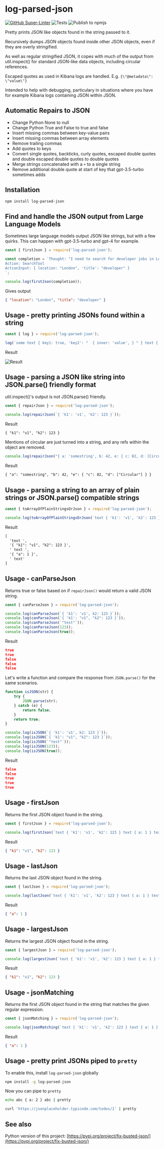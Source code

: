 # log-parsed-json

[![GitHub Super-Linter](https://github.com/Qarj/log-parsed-json/workflows/Lint%20Code%20Base/badge.svg)](https://github.com/marketplace/actions/super-linter)
![Tests](https://github.com/Qarj/log-parsed-json/workflows/Tests/badge.svg)
![Publish to npmjs](https://github.com/Qarj/log-parsed-json/workflows/Publish%20to%20npmjs/badge.svg)

Pretty prints JSON like objects found in the string passed to it.

Recursively dumps JSON objects found inside other JSON objects, even if they are overly stringified.

As well as regular stringified JSON, it copes with much of the output from util.inspect() for standard JSON-like data objects, including circular references.

Escaped quotes as used in Kibana logs are handled. E.g. `{\"@metadata\": \"value\"}`

Intended to help with debugging, particulary in situations where you have for example Kibana logs containing JSON within JSON.

## Automatic Repairs to JSON

-   Change Python None to null
-   Change Python True and False to true and false
-   Insert missing commas between key-value pairs
-   Insert missing commas between array elements
-   Remove trailing commas
-   Add quotes to keys
-   Convert single quotes, backticks, curly quotes, escaped double quotes and double escaped double quotes to double quotes
-   Merge strings concatenated with a `+` to a single string
-   Remove additional double quote at start of key that gpt-3.5-turbo sometimes adds

## Installation

```bash
npm install log-parsed-json
```

## Find and handle the JSON output from Large Language Models

Sometimes large language models output JSON like strings, but with a few quirks.
This can happen with gpt-3.5-turbo and gpt-4 for example.

```javascript
const { firstJson } = require('log-parsed-json');

const completion = `Thought: "I need to search for developer jobs in London"
Action: SearchTool
ActionInput: { location: "London", 'title': "developer" }
`;

console.log(firstJson(completion));
```

Gives output

```json
{ "location": "London", "title": "developer" }
```

## Usage - pretty printing JSONs found within a string

```javascript
const { log } = require('log-parsed-json');

log(`some text { key1: true, 'key2': "  { inner: 'value', } " } text { a: 1 } text`);
```

Result

![Result](./jsonInJson.png)

## Usage - parsing a JSON like string into JSON.parse() friendly format

util.inspect()'s output is not JSON.parse() friendly.

```javascript
const { repairJson } = require('log-parsed-json');

console.log(repairJson(`{ 'k1': 'v1', 'k2': 123 }`));
```

Result

```txt
{ "k1": "v1", "k2": 123 }
```

Mentions of circular are just turned into a string, and any refs within the object are removed.

```javascript
console.log(repairJson("{ a: 'somestring', b: 42, e: { c: 82, d: [Circular *1] } }"));
```

Result

```txt
{ "a": "somestring", "b": 42, "e": { "c": 82, "d": ["Circular"] } }
```

## Usage - parsing a string to an array of plain strings or JSON.parse() compatible strings

```javascript
const { toArrayOfPlainStringsOrJson } = require('log-parsed-json');

console.log(toArrayOfPlainStringsOrJson(`text { 'k1': 'v1', 'k2': 123 } text { a: 1 } text`));
```

Result

```txt
[
  'text ',
  '{ "k1": "v1", "k2": 123 }',
  ' text ',
  '{ "a": 1 }',
  ' text'
]
```

## Usage - canParseJson

Returns true or false based on if `repairJson()` would return a valid JSON string.

```javascript
const { canParseJson } = require('log-parsed-json');

console.log(canParseJson(`{ 'k1': 'v1', k2: 123 }`));
console.log(canParseJson(`{ 'k1': "v1", "k2": 123 }`));
console.log(canParseJson(`"test"`));
console.log(canParseJson(123));
console.log(canParseJson(true));
```

Result

```json
true
true
false
false
false
```

Let's write a function and compare the response from `JSON.parse()` for the same scenarios.

```javascript
function isJSON(str) {
    try {
        JSON.parse(str);
    } catch (e) {
        return false;
    }
    return true;
}

console.log(isJSON(`{ 'k1': 'v1', k2: 123 }`));
console.log(isJSON(`{ 'k1': "v1", "k2": 123 }`));
console.log(isJSON(`"test"`));
console.log(isJSON(123));
console.log(isJSON(true));
```

Result

```json
false
false
true
true
true
```

## Usage - firstJson

Returns the first JSON object found in the string.

```javascript
const { firstJson } = require('log-parsed-json');

console.log(firstJson(`text { 'k1': 'v1', 'k2': 123 } text { a: 1 } text`));
```

Result

```json
{ "k1": "v1", "k2": 123 }
```

## Usage - lastJson

Returns the last JSON object found in the string.

```javascript
const { lastJson } = require('log-parsed-json');

console.log(lastJson(`text { 'k1': 'v1', 'k2': 123 } text { a: 1 } text`));
```

Result

```json
{ "a": 1 }
```

## Usage - largestJson

Returns the largest JSON object found in the string.

```javascript
const { largestJson } = require('log-parsed-json');

console.log(largestJson(`text { 'k1': 'v1', 'k2': 123 } text { a: 1 } text`));
```

Result

```json
{ "k1": "v1", "k2": 123 }
```

## Usage - jsonMatching

Returns the first JSON object found in the string that matches the given regular expression.

```javascript
const { jsonMatching } = require('log-parsed-json');

console.log(jsonMatching(`text { 'k1': 'v1', 'k2': 123 } text { a: 1 } text`, /a: 1/));
```

Result

```json
{ "a": 1 }
```

## Usage - pretty print JSONs piped to `pretty`

To enable this, install `log-parsed-json` globally

```bash
npm install -g log-parsed-json
```

Now you can pipe to `pretty`

```bash
echo abc { a: 2 } abc | pretty

curl 'https://jsonplaceholder.typicode.com/todos/1' | pretty
```

## See also

Python version of this project: [https://pypi.org/project/fix-busted-json/](https://pypi.org/project/fix-busted-json/)
